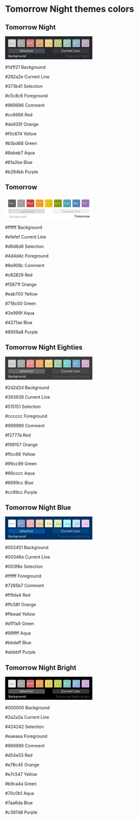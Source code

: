 # Tomorrow Night themes colors

## Tomorrow Night

![Pallete](https://github.com/chriskempson/tomorrow-theme/blob/master/Images/Tomorrow-Night-Palette.png)

\#1d1f21 Background

\#282a2e Current Line

\#373b41 Selection

\#c5c8c6 Foreground

\#969896 Comment

\#cc6666 Red

\#de935f Orange

\#f0c674 Yellow

\#b5bd68 Green

\#8abeb7 Aqua

\#81a2be Blue

\#b294bb Purple

## Tomorrow

![Pallete](https://github.com/chriskempson/tomorrow-theme/blob/master/Images/Tomorrow-Palette.png)

\#ffffff Background

\#efefef Current Line

\#d6d6d6 Selection

\#4d4d4c Foreground

\#8e908c Comment

\#c82829 Red

\#f5871f Orange

\#eab700 Yellow

\#718c00 Green

\#3e999f Aqua

\#4271ae Blue

\#8959a8 Purple

## Tomorrow Night Eighties

![Pallete](https://github.com/chriskempson/tomorrow-theme/blob/master/Images/Tomorrow-Night-Eighties-Palette.png)

\#2d2d2d Background

\#393939 Current Line

\#515151 Selection

\#cccccc Foreground

\#999999 Comment

\#f2777a Red

\#f99157 Orange

\#ffcc66 Yellow

\#99cc99 Green

\#66cccc Aqua

\#6699cc Blue

\#cc99cc Purple

## Tomorrow Night Blue

![Pallete](https://github.com/chriskempson/tomorrow-theme/blob/master/Images/Tomorrow-Night-Blue-Palette.png)

\#002451 Background

\#00346e Current Line

\#003f8e Selection

\#ffffff Foreground

\#7285b7 Comment

\#ff9da4 Red

\#ffc58f Orange

\#ffeead Yellow

\#d1f1a9 Green

\#99ffff Aqua

\#bbdaff Blue

\#ebbbff Purple

## Tomorrow Night Bright

![Pallete](https://github.com/chriskempson/tomorrow-theme/blob/master/Images/Tomorrow-Night-Bright-Palette.png)

\#000000 Background

\#2a2a2a Current Line

\#424242 Selection

\#eaeaea Foreground

\#969896 Comment

\#d54e53 Red

\#e78c45 Orange

\#e7c547 Yellow

\#b9ca4a Green

\#70c0b1 Aqua

\#7aa6da Blue

\#c397d8 Purple
